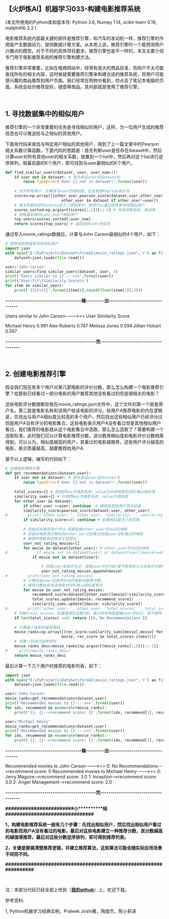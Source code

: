【火炉炼AI】机器学习033-构建电影推荐系统
-

(本文所使用的Python库和版本号: Python 3.6, Numpy 1.14, scikit-learn 0.19, matplotlib 2.2 )

电影推荐系统内部最关键的部件是推荐引擎，和汽车的发动机一样，推荐引擎的作用是产生数据动力，提供数据计算方案。从本质上说，推荐引擎时一个能预测用户兴趣点的模型。对于不同的具体项目要求，推荐引擎也是不一样的，本文主要介绍专门用于电影推荐系统的推荐引擎构建方法。

推荐引擎非常重要，比如在电商网站中，经常有庞大的商品目录，而用户不太可能查找所有的相关内容，这时候就需要推荐引擎来构建合适的推荐系统，将用户可能感兴趣的商品推荐到用户页面。我们经常在购物中看到，你点击了笔记本电脑的页面，系统会给你推荐鼠标，键盘等商品，其内部就是使用了推荐引擎。

<br/>

## 1. 寻找数据集中的相似用户

推荐引擎的一个非常重要的任务是寻找相似的用户，这样，为一位用户生成的推荐信息也可以推送给与之相似的其他用户。

下面用代码来查找与特定用户相似的其他用户，用到了上一篇文章中的Pearson 相关系数计算函数。下面代码的思路是：首先判断user是否存在dataset中，然后计算user对所有其他user的相关系数，放置到一个list中，然后再对这个list进行逆序排列，取最前面的K个用户，即可找到与user最相似的K个用户。


```Python
def find_similar_users(dataset, user, user_num=3):
    if user not in dataset: # 首先保证user在dataset中
        raise TypeError('User {} not in dataset!'.format(user))
    
    # 对于所有用户，计算其与user的相似度，此处使用Pearson相关性
    scores=np.array([[other_user,pearson_score(dataset,user,other_user)] for 
                         other_user in dataset if other_user!=user])
    # 相关性都存放在scores这个二维矩阵中，故而可以通过排序来寻找相似用户
    scores_sorted=np.argsort(scores[:,1])[::-1] # 先排序取坐标，再逆序
    # 获取最前面的user_num个相似用户
    top_users=scores_sorted[:user_num]
    return scores[top_users] # 返回这些user的信息

```

通过导入movie_ratings数据后，计算与John Carson最相似的4个用户，如下：

```Python
# 使用电影数据来寻找相似用户
import json
with open("E:\PyProjects\DataSet\FireAI\movie_ratings.json",'r') as file:
    dataset=json.loads(file.read())

user='John Carson'
similar_users=find_similar_users(dataset, user, 4)
print('Users similar to {}---->>>'.format(user))
print('User\t\t\tSimilarity Score\n')
for item in similar_users:
    print('{}\t\t{}'.format(item[0],round(float(item[1]),3)))
```

**-------------------------------------输---------出--------------------------------**

Users similar to John Carson---->>>
User			Similarity Score

Michael Henry		0.991
Alex Roberts		0.747
Melissa Jones		0.594
Jillian Hobart		0.567

**--------------------------------------------完-------------------------------------**

<br/>

## 2. 创建电影推荐引擎

假设我们现在有多个用户对某几部电影的评价分数，那么怎么构建一个电影推荐引擎？给那些已经看过一部分电影的用户推荐其他没有看过的但是很相关的电影？

这些电影评分数据都存放在movie_ratings.json文件中，这个文件的第一个层是用户名，第二层是电影名称和该用户给该电影的评分。给用户A推荐电影的内在逻辑是，先找出与用户A相似度比较高的多个用户，然后找出这些相似用户已经评分过但是用户A没有评分的电影集合，这些电影表示用户A没有看过但是其他相似用户看过，我们推荐的电影就从这个电影集合中选取，那么怎么选取了？需要构建一个选取标准，此时我们可以计算电影推荐分数，该分数用相似度和电影评价分数相乘得到。可以认为，相似度越高的用户，其看过的电影越推荐，这些用户评分越高的电影，表示质量越高，越要推荐给用户A.

基于以上逻辑，编写的代码如下：

```Python
# 创建电影推荐引擎
def get_recommendations(dataset,user):
    if user not in dataset: # 首先保证user在dataset中
        raise TypeError('User {} not in dataset!'.format(user))
    
    total_scores={} # 存放的key为电影名称，value为对该电影的评价乘以相似度
    similarity_sums={} # 存放的key为电影名称，value为相似度
    for other_user in dataset:
        if other_user ==user: continue  # 确保是其他用户而非自身
        similarity_score=pearson_score(dataset,user, other_user) 
#         print('other user: ', other_user, 'similarity: ', similarity_score)
        if similarity_score<=0: continue # 如果相似度太小则忽略
        
        # 找到还未被该用户评分,但是却被other_user评分过的电影
        # 这部分电影表示相似的other_ser已经看过但是user没有看过的电影，
        # 推荐的电影肯定来自于这部分
        user_not_rating_movies=[]
        for movie in dataset[other_user]: # other_user评分过的电影
#             if movie not in dataset[user] or dataset[user][movie]==0: 
            if movie not in dataset[user]: 

                # 但是user没有评分过，或者user评分为0(是不是系统认为没有评分那评分就是0）)
                user_not_rating_movies.append(movie)
#         print(user_not_rating_movies)
        # 计算这些user没有评分过的电影的推荐分数，
        # 推荐分数此处用该电影的评价乘以相似度表示
        for movie in user_not_rating_movies:
            recommend_score=dataset[other_user][movie]*similarity_score
            total_scores.update({movie: recommend_score})
            similarity_sums.update({movie: similarity_score})
#         print('other user: ', other_user, 'total_scores: ', total_scores)
    # 判断total_scores，如果推荐的总数为0，表示所有电影都被user评价过，则不推荐
    if len(total_scores) ==0: return [[0,'No Recommendations']]
    
    # 计算每个电影的推荐等级
    movie_ranks=np.array([[rec_score/similarity_sums[movie],movie] for 
                         movie, rec_score in total_scores.items()])
    # 对第一列进行逆序排列
    movie_ranks_desc=movie_ranks[np.argsort(movie_ranks[:,0])[::-1]]
#     print(movie_ranks_desc)
    return movie_ranks_desc
```

最后计算一下几个用户的推荐的电影列表，如下：

```Python
import json
with open("E:\PyProjects\DataSet\FireAI\movie_ratings.json",'r') as file:
    dataset=json.loads(file.read())

user='John Carson'
movie_ranks=get_recommendations(dataset,user)
print('Recommended movies to {}---->>>'.format(user))
for idx, recommend in enumerate(movie_ranks):
    print('{}: {}-->recommend score: {}'.format(idx, recommend[1], recommend[0]))

user='Michael Henry'
movie_ranks=get_recommendations(dataset,user)
print('Recommended movies to {}---->>>'.format(user))
for idx, recommend in enumerate(movie_ranks):
    print('{}: {}-->recommend score: {}'.format(idx, recommend[1], recommend[0]))

```

**-------------------------------------输---------出--------------------------------**

Recommended movies to John Carson---->>>
0: No Recommendations-->recommend score: 0
Recommended movies to Michael Henry---->>>
0: Jerry Maguire-->recommend score: 3.0
1: Inception-->recommend score: 3.0
2: Anger Management-->recommend score: 2.0

**--------------------------------------------完-------------------------------------**

**\#\#\#\#\#\#\#\#\#\#\#\#\#\#\#\#\#\#\#\#\#\#\#\#小\*\*\*\*\*\*\*\*\*\*结\#\#\#\#\#\#\#\#\#\#\#\#\#\#\#\#\#\#\#\#\#\#\#\#\#\#\#\#\#\#\#**

**1，构建电影推荐系统一般有几个步骤：先找出相似用户，然后找出相似用户看过的电影而用户A没有看过的电影，最后对这些电影建立一种推荐分数，其分数越高的越值得推荐，最后对这些分数逆序排列，即可得到推荐列表。**

**2，关键是要搞清楚推荐逻辑，并建立推荐算法，这些算法可能会随实际应用场景不同而不同。**

**\#\#\#\#\#\#\#\#\#\#\#\#\#\#\#\#\#\#\#\#\#\#\#\#\#\#\#\#\#\#\#\#\#\#\#\#\#\#\#\#\#\#\#\#\#\#\#\#\#\#\#\#\#\#\#\#\#\#\#\#\#\#\#\#\#**


<br/>

注：本部分代码已经全部上传到（[**我的github**](https://github.com/RayDean/MachineLearning)）上，欢迎下载。

参考资料:

1, Python机器学习经典实例，Prateek Joshi著，陶俊杰，陈小莉译